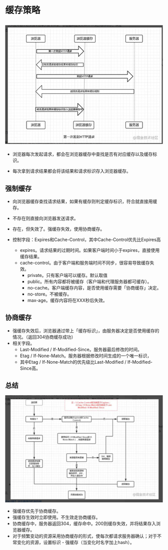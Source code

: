 # 缓存策略
## ![](/image/流程图.png)

- 浏览器每次发起请求，都会在浏览器缓存中查找是否有对应缓存以及缓存标识。

- 每次拿到请求结果都会将该结果和请求标识存入浏览器缓存。

## 强制缓存
- 向浏览器缓存查找请求结果，如果有缓存则判定缓存标识，符合就直接用缓存。
- 不存在则直接向浏览器发送请求。
- 存在，但失效了。强缓存失效，使用协商缓存。

- 控制字段：Expires和Cache-Control，其中Cache-Control优先比Expires高
  - expires。请求结果的过期时间。如果客户端时间小于expires，直接使用缓存结果。
  - cache-control。由于客户端和服务端时间不同步，很容易导致缓存失效。
    - private。只有客户端可以缓存。默认取值
    - public。所有内容都将被缓存（客户端和代理服务器都可缓存）。
    - no-cache。客户端缓存内容，是否使用缓存需要「协商缓存」决定。
    - no-store。不被缓存。
    - max-age。缓存内容将在XXX秒后失效。

## 协商缓存
- 强缓存失效后，浏览器通过带上「缓存标识」，由服务器决定是否使用缓存的情况。（返回304协商缓存成功）
- 相关字段。
  - Last-Modified / If-Modified-Since。服务器最后修改的时间。
  - Etag / If-None-Match。服务器根据修改时间生成的一个唯一标识，
  - 其中Etag / If-None-Match的优先级比Last-Modified / If-Modified-Since高。


## 总结

![](/image/缓存策略.png)

- 强缓存优先于协商缓存。
- 强缓存生效时立即使用。不生效走协商缓存。
- 协商缓存中，服务器返回304，缓存命中。200则缓存失效，并将结果存入浏览器缓存。
- 对于频繁变动的资源采用协商缓存的形式，使每次都请求服务器确认；对于不常变化的资源，设置标识 - 强缓存（当变化时名字加上hash）。